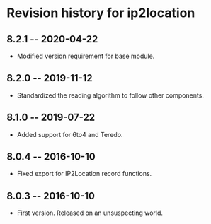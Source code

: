 # Revision history for ip2location

## 8.2.1  -- 2020-04-22

* Modified version requirement for base module.

## 8.2.0  -- 2019-11-12

* Standardized the reading algorithm to follow other components.

## 8.1.0  -- 2019-07-22

* Added support for 6to4 and Teredo.

## 8.0.4  -- 2016-10-10

* Fixed export for IP2Location record functions.

## 8.0.3  -- 2016-10-10

* First version. Released on an unsuspecting world.


